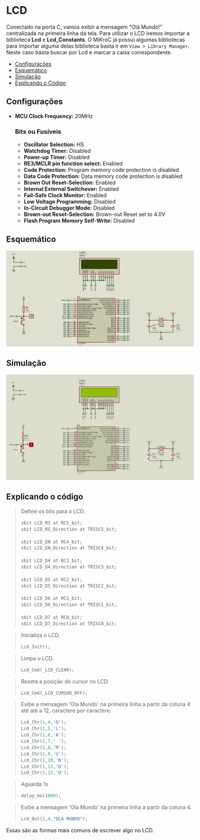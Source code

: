 # LCD
Conectado na porta C, vamos exibir a mensagem "Olá Mundo!" centralizada na primeira linha da tela. Para utilizar o LCD iremos importar a biblioteca **Lcd** e **Lcd_Constants**. O MiKroC já possui algumas bibliotecas para importar alguma delas biblioteca basta ir em `View > Library Manager`. Neste caso basta buscar por Lcd e marcar a caixa correspondente.

- [Configurações](#configurações)
- [Esquemático](#esquemático)
- [Simulação](#simulação)
- [Explicando o Código](#explicando-o-código)

## Configurações
- **MCU Clock Frequency:** 20MHz
    ### Bits ou Fusíveis
    - **Oscillator Selection:** HS
    - **Watchdog Timer:** Disabled
    - **Power-up Timer:** Disabled
    - **RE3/MCLR pin function select:** Enabled
    - **Code Protection:** Program memory code protection is disabled
    - **Data Code Protection:** Data memory code protection is disabled
    - **Brown Out Reset-Selection:** Enabled
    - **Internal External Switchover:** Enabled
    - **Fail-Safe Clock Monitor:** Enabled
    - **Low Voltage Programming:** Disabled
    - **In-Circuit Debugger Mode:** Disabled
    - **Brown-out Reset-Selection:** Brown-out Reset set to 4.0V
    - **Flash Program Memory Self-Write:** Disabled

## Esquemático
![Schematic](schematic.jpg)

## Simulação
![Simulation](simulation.gif)

## Explicando o código

> Define os bits para o LCD.
>```c
>sbit LCD_RS at RC5_bit;
>sbit LCD_RS_Direction at TRISC5_bit;
>
>sbit LCD_EN at RC4_bit;
>sbit LCD_EN_Direction at TRISC4_bit;
>
>sbit LCD_D4 at RC3_bit;
>sbit LCD_D4_Direction at TRISC3_bit;
>
>sbit LCD_D5 at RC2_bit;
>sbit LCD_D5_Direction at TRISC2_bit;
>
>sbit LCD_D6 at RC1_bit;
>sbit LCD_D6_Direction at TRISC1_bit;
>
>sbit LCD_D7 at RC0_bit;
>sbit LCD_D7_Direction at TRISC0_bit;
>```

> Inicializa o LCD.
>```c
>Lcd_Init();
>```

> Limpa o LCD.
>```c
>Lcd_Cmd(_LCD_CLEAR);
>```

> Reseta a posição do cursor no LCD.
>```c
>Lcd_Cmd(_LCD_CURSOR_OFF);
>```

> Exibe a mensagem 'Ola Mundo' na primeira linha a partir da coluna 4 até até a 12, caractere por caractere.
>```c
>Lcd_Chr(1,4,'O');
>Lcd_Chr(1,5,'L');
>Lcd_Chr(1,6,'A');
>Lcd_Chr(1,7,' ');
>Lcd_Chr(1,8,'M');
>Lcd_Chr(1,9,'U');
>Lcd_Chr(1,10,'N');
>Lcd_Chr(1,11,'D');
>Lcd_Chr(1,12,'O');
>```

>Aguarda 1s
>```c
>delay_ms(1000);
>```

> Exibe a mensagem 'Ola Mundo' na primeira linha a partir da coluna 4.
>```c
>Lcd_Out(1,4,"OLA MUNDO");
>```

Essas são as formas mais comuns de escrever algo no LCD.